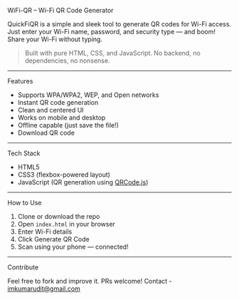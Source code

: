 WiFi-QR – Wi-Fi QR Code Generator

QuickFiQR is a simple and sleek tool to generate QR codes for Wi-Fi access. Just enter your Wi-Fi name, password, and security type — and boom! Share your Wi-Fi without typing.

> Built with pure HTML, CSS, and JavaScript. No backend, no dependencies, no nonsense.

---

Features

-  Supports WPA/WPA2, WEP, and Open networks
-  Instant QR code generation
-  Clean and centered UI
-  Works on mobile and desktop
-  Offline capable (just save the file!)
-  Download QR code
---

Tech Stack

- HTML5
- CSS3 (flexbox-powered layout)
- JavaScript (QR generation using [QRCode.js](https://davidshimjs.github.io/qrcodejs/))

---
 

How to Use

1. Clone or download the repo  
2. Open `index.html` in your browser  
3. Enter Wi-Fi details  
4. Click Generate QR Code  
5. Scan using your phone — connected! 

---

Contribute

Feel free to fork and improve it. PRs welcome!
Contact - imkumarudit@gmail.com

